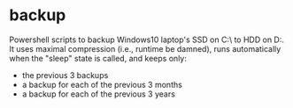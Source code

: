 # backup
Powershell scripts to backup Windows10 laptop's SSD on C:\ to HDD on D:\. It uses maximal compression (i.e., runtime be damned), runs automatically when the "sleep" state is called, and keeps only:
- the previous 3 backups
- a backup for each of the previous 3 months
- a backup for each of the previous 3 years
